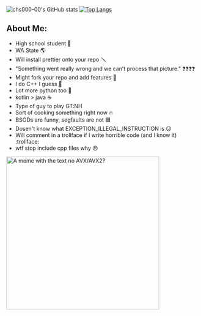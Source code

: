 ![chs000-00's GitHub stats](https://github-readme-stats.vercel.app/api?username=chs000-00&show_icons=true&hide_border=true&theme=algolia) [![Top Langs](https://github-readme-stats.vercel.app/api/top-langs/?username=chs000-00&layout=donut&hide_border=true&theme=algolia)](https://github.com/anuraghazra/github-readme-stats)


## About Me:

- High school student 🏫
- WA State 🌎
- Will install prettier onto your repo 🪛
- "Something went really wrong and we can’t process that picture." ❓❓❓❓
- Might fork your repo and add features 🍴
- I do C++ I guess 🔲
- Lot more python too 🐍
- kotlin > java ☕
- Type of guy to play GT:NH
- Sort of cooking something right now 🔥
- BSODs are funny, segfaults are not 🟦
- Dosen't know what EXCEPTION_ILLEGAL_INSTRUCTION is 😕
- Will comment in a trollface if I write horrible code (and I know it) :trollface:
- wtf stop include cpp files why 😠


<img src="https://github.com/user-attachments/assets/07710b0c-24f9-4ccb-8493-ffd4b7c3fe5f" width="400" alt="A meme with the text no AVX/AVX2?" />
